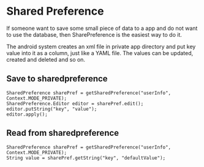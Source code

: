 # Shared Preference

If someone want to save some small piece of data to a app and do not want to use the database, then SharePreference is the easiest way to do it.

The android system creates an xml file in private app directory and put key value into it as a column, just like a YAML file.
The values can be updated, created and deleted and so on.

## Save to sharedpreference
```
SharedPreference sharePref = getSharedPreference("userInfo", Context.MODE_PRIVATE);
SharedPreference.Editor editor = sharePref.edit();
editor.putString("key", "value");
editor.apply();
```

## Read from sharedpreference
```
SharedPreference sharePref = getSharedPreference("userInfo", Context.MODE_PRIVATE);
String value = sharePref.getString("key", "defaultValue");
```
